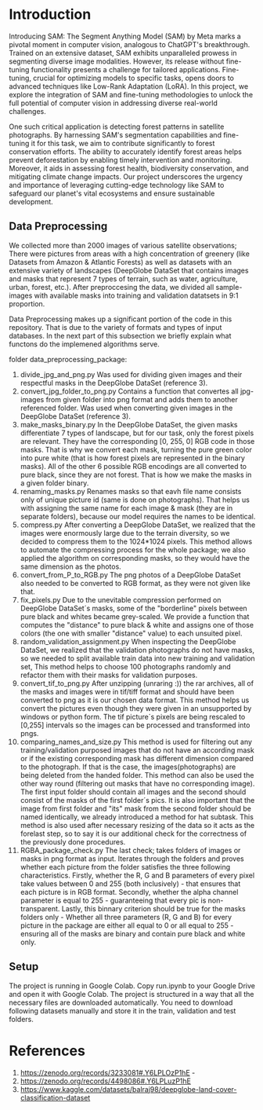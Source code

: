 # Introduction
Introducing SAM: The Segment Anything Model (SAM) by Meta marks a pivotal moment in computer vision, analogous to ChatGPT's breakthrough. Trained on an extensive dataset, SAM exhibits unparalleled prowess in segmenting diverse image modalities. However, its release without fine-tuning functionality presents a challenge for tailored applications. Fine-tuning, crucial for optimizing models to specific tasks, opens doors to advanced techniques like Low-Rank Adaptation (LoRA). In this project, we explore the integration of SAM and fine-tuning methodologies to unlock the full potential of computer vision in addressing diverse real-world challenges.

One such critical application is detecting forest patterns in satellite photographs. By harnessing SAM's segmentation capabilities and fine-tuning it for this task, we aim to contribute significantly to forest conservation efforts. The ability to accurately identify forest areas helps prevent deforestation by enabling timely intervention and monitoring. Moreover, it aids in assessing forest health, biodiversity conservation, and mitigating climate change impacts. Our project underscores the urgency and importance of leveraging cutting-edge technology like SAM to safeguard our planet's vital ecosystems and ensure sustainable development.

## Data Preprocessing
We collected more than 2000 images of various satellite observations; There were pictures from areas with a high concentration of greenery (like Datasets from Amazon & Atlantic Forests) as well as datasets with an extensive variety of landscapes (DeepGlobe DataSet that contains images and masks that represent 7 types of terrain, such as water, agriculture, urban, forest, etc.). After preproccesing the data, we divided all sample-images with available masks into training and validation datatsets in 9:1 proportion.  

Data Preprocessing makes up a significant portion of the code in this repository. That is due to the variety of formats and types of input databases. In the next part of this subsection we briefly explain what functons do the implemened algorithms serve. 

folder data_preprocessing_package:
1. divide_jpg_and_png.py
Was used for dividing given images and their respectful masks in the DeepGlobe DataSet (reference 3).
2. convert_jpg_folder_to_png.py
Contains a function that convertes all jpg-images from given folder into png format and adds them to another referenced folder. Was used when converting given images in the DeepGlobe DataSet (reference 3).
3. make_masks_binary.py
In the DeepGlobe DataSet, the given masks differentiate 7 types of landscape, but for our task, only the forest pixels are relevant. They have the corresponding [0, 255, 0] RGB code in those masks. That is why we convert each mask, turning the pure green color into pure white (that is how forest pixels are represented in the binary masks). All of the other 6 possible RGB encodings are all converted to pure black, since they are not forest. That is how we make the masks in a given folder binary.
4. renaming_masks.py
Renames masks so that eavh file name consists only of unique picture id (same is done on photographs). That helps us with assigning the same name for each image & mask (they are in separate folders), because our model requires the names to be identical.
5. compress.py
After converting a DeepGlobe DataSet, we realized that the images were enormously large due to the terrain diversity, so we decided to compress them to the 1024*1024 pixels. This method allows to automate the compressing process for the whole package; we also applied the algorithm on corresponding masks, so they would have the same dimension as the photos.
6. convert_from_P_to_RGB.py
The png photos of a DeepGlobe DataSet also needed to be converted to RGB format, as they were not given like that.
7. fix_pixels.py
Due to the unevitable compression performed on DeepGlobe DataSet´s masks, some of the "borderline" pixels between pure black and whites became grey-scaled. We provide a function that computes the "distance" to pure black & white and assigns one of those colors (the one with smaller "distance" value) to each unsuited pixel.
8. random_validation_assignment.py
When inspecting the DeepGlobe DataSet, we realized that the validation photographs do not have masks, so we needed to split available train data into new training and validation set, This method helps to choose 100 photographs randomly and refactor them with their masks for validation purposes.
9. convert_tif_to_png.py
After unzipping (unraring :)) the rar archives, all of the masks and images were in tif/tiff format and should have been converted to png as it is our chosen data format. This method helps us convert the pictures even though they were given in an unsupported by windows or python form. The tif picture´s pixels are being rescaled to [0,255] intervals so the images can be processed and transformed into pngs. 
10. comparing_names_and_size.py
This method is used for filtering out any training/validation purposed images that do not have an according mask or if the existing corresponding mask has different dimension compared to the photograph. If that is the case, the images(photographs) are being deleted from the handed folder. This method can also be used the other way round (filtering out masks that have no corresponding image). The first input folder should contain all images and the second should consist of the masks of the first folder´s pics. It is also important that the image from first folder and "its" mask from the second folder should be named identically, we already introduced a method for hat subtask. This method is also used after necessary resizing of the data so it acts as the forelast step, so to say it is our additional check for the correctness of the previously done procedures.
11. RGBA_package_check.py
The last check; takes folders of images or masks in png format as input. Iterates through the folders and proves whether each picture from the folder satisfies the three following characteristics. Firstly, whether the R, G and B parameters of every pixel take values between 0 and 255 (both inclusively) - that ensures that each picture is in RGB format. Secondly, whether the alpha channel parameter is equal to 255 - guaranteeing that every pic is non-transparent. Lastly, this binnary criterion should be true for the masks folders only - Whether all three parameters (R, G and B) for every picture in the package are either all equal to 0 or all equal to 255 - ensuring all of the masks are binary and contain pure black and white only.


## Setup
The project is running in Google Colab. Copy run.ipynb to your Google Drive and open it with Google Colab. 
The project is structured in a way that all the necessary files are downloaded automatically. 
You need to download following datasets manually and store it in the train, validation and test folders.

# References

1. https://zenodo.org/records/3233081#.Y6LPLOzP1hE - 
2. https://zenodo.org/records/4498086#.Y6LPLuzP1hE
3. https://www.kaggle.com/datasets/balraj98/deepglobe-land-cover-classification-dataset
